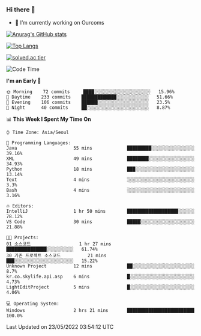 ### Hi there 👋

- 🔭 I’m currently working on Ourcoms

<!--
**Rhange/Rhange** is a ✨ _special_ ✨ repository because its `README.md` (this file) appears on your GitHub profile.

Here are some ideas to get you started:

- 🌱 I’m currently learning ...
- 👯 I’m looking to collaborate on ...
- 🤔 I’m looking for help with ...
- 💬 Ask me about ...
- 📫 How to reach me: ...
- 😄 Pronouns: ...
- ⚡ Fun fact: ...
-->

[![Anurag's GitHub stats](https://github-readme-stats.vercel.app/api?username=rhange&show_icons=true&theme=gruvbox)](https://github.com/anuraghazra/github-readme-stats)

[![Top Langs](https://github-readme-stats.vercel.app/api/top-langs/?username=rhange&layout=compact&theme=gruvbox)](https://github.com/anuraghazra/github-readme-stats)

[![solved.ac tier](http://mazassumnida.wtf/api/generate_badge?boj=rhange0511)](https://solved.ac/rhange0511)

  <!--START_SECTION:waka-->
![Code Time](http://img.shields.io/badge/Code%20Time-454%20hrs%2048%20mins-blue)

**I'm an Early 🐤** 

```text
🌞 Morning    72 commits     ████░░░░░░░░░░░░░░░░░░░░░   15.96% 
🌆 Daytime    233 commits    █████████████░░░░░░░░░░░░   51.66% 
🌃 Evening    106 commits    ██████░░░░░░░░░░░░░░░░░░░   23.5% 
🌙 Night      40 commits     ██░░░░░░░░░░░░░░░░░░░░░░░   8.87%

```


📊 **This Week I Spent My Time On** 

```text
⌚︎ Time Zone: Asia/Seoul

💬 Programming Languages: 
Java                     55 mins             █████████░░░░░░░░░░░░░░░░   39.16% 
XML                      49 mins             ████████░░░░░░░░░░░░░░░░░   34.93% 
Python                   18 mins             ███░░░░░░░░░░░░░░░░░░░░░░   13.14% 
Text                     4 mins              ░░░░░░░░░░░░░░░░░░░░░░░░░   3.3% 
Bash                     4 mins              ░░░░░░░░░░░░░░░░░░░░░░░░░   3.16%

🔥 Editors: 
IntelliJ                 1 hr 50 mins        ███████████████████░░░░░░   78.12% 
VS Code                  30 mins             █████░░░░░░░░░░░░░░░░░░░░   21.88%

🐱‍💻 Projects: 
01 소스코드                  1 hr 27 mins        ███████████████░░░░░░░░░░   61.74% 
30 기존 프로젝트 소스코드          21 mins             ███░░░░░░░░░░░░░░░░░░░░░░   15.22% 
Unknown Project          12 mins             ██░░░░░░░░░░░░░░░░░░░░░░░   8.7% 
kr.co.skylife.api.asp    6 mins              █░░░░░░░░░░░░░░░░░░░░░░░░   4.73% 
LightEditProject         5 mins              █░░░░░░░░░░░░░░░░░░░░░░░░   4.06%

💻 Operating System: 
Windows                  2 hrs 21 mins       █████████████████████████   100.0%

```


 Last Updated on 23/05/2022 03:54:12 UTC
<!--END_SECTION:waka-->
